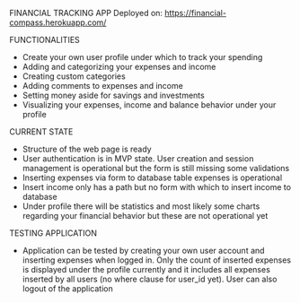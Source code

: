 FINANCIAL TRACKING APP
Deployed on:
https://financial-compass.herokuapp.com/

FUNCTIONALITIES
- Create your own user profile under which to track your spending 
- Adding and categorizing your expenses and income
- Creating custom categories
- Adding comments to expenses and income
- Setting money aside for savings and investments
- Visualizing your expenses, income and balance behavior under your profile

CURRENT STATE
- Structure of the web page is ready
- User authentication is in MVP state. User creation and session management is operational but the form is still missing some validations
- Inserting expenses via form to database table expenses is operational
- Insert income only has a path but no form with which to insert income to database
- Under profile there will be statistics and most likely some charts regarding your financial behavior but these are not operational yet

TESTING APPLICATION
- Application can be tested by creating your own user account and inserting expenses when logged in. Only the count of inserted expenses is displayed under the profile currently and it includes all expenses inserted by all users (no where clause for user_id yet). User can also logout of the application
